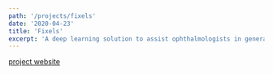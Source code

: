```yaml
---
path: '/projects/fixels'
date: '2020-04-23'
title: 'Fixels'
excerpt: 'A deep learning solution to assist ophthalmologists in generating fast and reliable diabetic retinopathy diagnosis'
---
```


[project website](https://github.com/welvin21/fixels)
